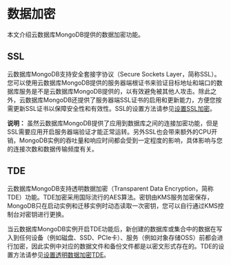 # 数据加密

本文介绍云数据库MongoDB提供的数据加密功能。

## SSL

云数据库MongoDB支持安全套接字协议（Secure Sockets Layer，简称SSL）。您可以使用云数据库MongoDB提供的服务器端根证书来验证目标地址和端口的数据库服务是不是云数据库MongoDB提供的，以有效避免被其他人攻击。除此之外，云数据库MongoDB还提供了服务器端SSL证书的启用和更新能力，方便您按需更新SSL证书以保障安全性和有效性。SSL的设置方法请参见[设置SSL加密](/intl.zh-CN/用户指南/数据安全性/设置SSL加密.md)。

**说明：** 虽然云数据库MongoDB提供了应用到数据库之间的连接加密功能，但是SSL需要应用开启服务器端验证才能正常运转。另外SSL也会带来额外的CPU开销，MongoDB实例的吞吐量和响应时间都会受到一定程度的影响，具体影响与您的连接次数和数据传输频度有关。

## TDE

云数据库MongoDB支持透明数据加密（Transparent Data Encryption，简称TDE）功能。TDE加密采用国际流行的AES算法。密钥由KMS服务加密保存，MongoDB只在启动实例和迁移实例时动态读取一次密钥，您可以自行通过KMS控制台对密钥进行更换。

当云数据库MongoDB实例开启TDE功能后，新创建的数据库或集合中的数据在写入到任何设备（例如磁盘、SSD、PCIe卡）、服务（例如对象存储OSS）前都会进行加密，因此实例中对应的数据文件和备份文件都是以密文形式存在的。TDE的设置方法请参见[设置透明数据加密TDE](/intl.zh-CN/用户指南/数据安全性/设置透明数据加密TDE.md)。

